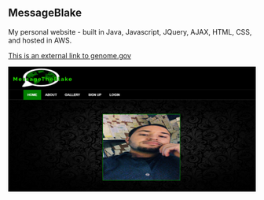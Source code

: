 ## MessageBlake

My personal website - built in Java, Javascript, JQuery, AJAX, HTML, CSS, and hosted in AWS. 

[This is an external link to genome.gov](https://messageblake.com)

![](Website_Img/Website.PNG)
